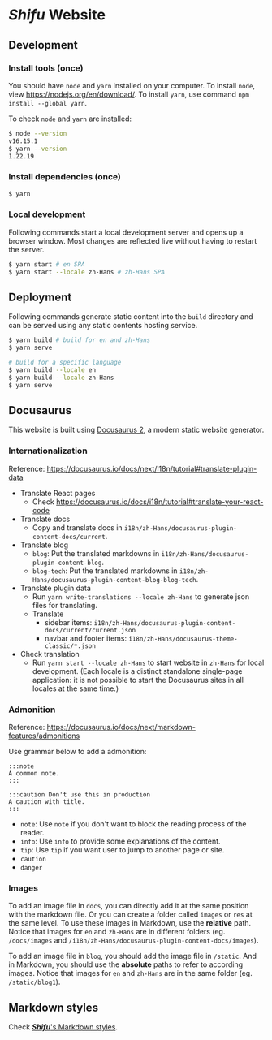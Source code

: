 # ***Shifu*** Website

## Development

### Install tools (once)

You should have `node` and `yarn` installed on your computer. To install `node`, view <https://nodejs.org/en/download/>. To install `yarn`, use command `npm install --global yarn`.

To check `node` and `yarn` are installed:

```sh
$ node --version
v16.15.1
$ yarn --version
1.22.19
```

### Install dependencies (once)

```sh
$ yarn
```

### Local development

Following commands start a local development server and opens up a browser window. Most changes are reflected live without having to restart the server.

```sh
$ yarn start # en SPA
$ yarn start --locale zh-Hans # zh-Hans SPA
```

## Deployment

Following commands generate static content into the `build` directory and can be served using any static contents hosting service.

```sh
$ yarn build # build for en and zh-Hans
$ yarn serve

# build for a specific language
$ yarn build --locale en
$ yarn build --locale zh-Hans
$ yarn serve
```

## Docusaurus

This website is built using [Docusaurus 2](https://docusaurus.io/), a modern static website generator.

### Internationalization

Reference: <https://docusaurus.io/docs/next/i18n/tutorial#translate-plugin-data>

- Translate React pages
    - Check https://docusaurus.io/docs/i18n/tutorial#translate-your-react-code
- Translate docs
    - Copy and translate docs in `i18n/zh-Hans/docusaurus-plugin-content-docs/current`.
- Translate blog
    - `blog`: Put the translated markdowns in `i18n/zh-Hans/docusaurus-plugin-content-blog`.
    - `blog-tech`: Put the translated markdowns in `i18n/zh-Hans/docusaurus-plugin-content-blog-blog-tech`.
- Translate plugin data
    - Run `yarn write-translations --locale zh-Hans` to generate json files for translating.
    - Translate
        - sidebar items: `i18n/zh-Hans/docusaurus-plugin-content-docs/current/current.json`
        - navbar and footer items: `i18n/zh-Hans/docusaurus-theme-classic/*.json`
- Check translation
    - Run `yarn start --locale zh-Hans` to start website in `zh-Hans` for local development. (Each locale is a distinct standalone single-page application: it is not possible to start the Docusaurus sites in all locales at the same time.)

### Admonition

Reference: <https://docusaurus.io/docs/next/markdown-features/admonitions>

Use grammar below to add a admonition:

```
:::note
A common note.
:::

:::caution Don't use this in production
A caution with title.
:::
```

- `note`: Use `note` if you don't want to block the reading process of the reader.
- `info`: Use `info` to provide some explanations of the content.
- `tip`: Use `tip` if you want user to jump to another page or site.
- `caution`
- `danger`

### Images

To add an image file in `docs`, you can directly add it at the same position with the markdown file. Or you can create a folder called `images` or `res` at the same level. To use these images in Markdown, use the **relative** path. Notice that images for `en` and `zh-Hans` are in different folders (eg. `/docs/images` and `/i18n/zh-Hans/docusaurus-plugin-content-docs/images`).

To add an image file in `blog`, you should add the image file in `/static`. And in Markdown, you should use the **absolute** paths to refer to according images. Notice that images for `en` and `zh-Hans` are in the same folder (eg. `/static/blog1`).

## Markdown styles

Check [***Shifu***'s Markdown styles](https://github.com/Edgenesis/shifu/blob/main/docs/contribution/markdown-zh.md).
